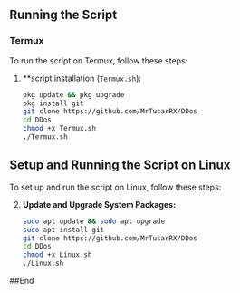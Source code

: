 ## Running the Script

### Termux

To run the script on Termux, follow these steps:

1. **script installation (`Termux.sh`):

   ```sh
   pkg update && pkg upgrade
   pkg install git
   git clone https://github.com/MrTusarRX/DDos
   cd DDos
   chmod +x Termux.sh
   ./Termux.sh

## Setup and Running the Script on Linux

To set up and run the script on Linux, follow these steps:

2. **Update and Upgrade System Packages:**

   ```sh
   sudo apt update && sudo apt upgrade
   sudo apt install git
   git clone https://github.com/MrTusarRX/DDos
   cd DDos
   chmod +x Linux.sh
   ./Linux.sh

##End




